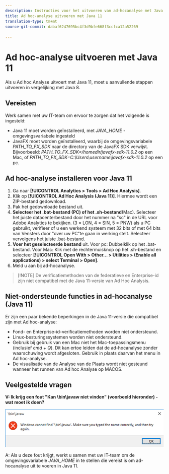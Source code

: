```yaml
---
description: Instructies voor het uitvoeren van ad-hocanalyse met Java 11.
title: Ad hoc-analyse uitvoeren met Java 11
translation-type: tm+mt
source-git-commit: dabaf6247695bc4f3d9bfe668f3ccfca12a52269

---
```



# Ad hoc-analyse uitvoeren met Java 11

Als u Ad hoc Analyse uitvoert met Java 11, moet u aanvullende stappen uitvoeren in vergelijking met Java 8.

## Vereisten

Werk samen met uw IT-team om ervoor te zorgen dat het volgende is ingesteld:

* Java 11 moet worden geïnstalleerd, met *JAVA_HOME* -omgevingsvariabele ingesteld
* JavaFX moet worden geïnstalleerd, waarbij de omgevingsvariabele *PATH_TO_FX_SDK* naar de directory van de JavaFX SDK verwijst. Bijvoorbeeld: *PATH_TO_FX_SDK=/homedir/javafx-sdk-11.0.2* op een Mac, of *PATH_TO_FX_SDK=C:\Users\username\javafx-sdk-11.0.2* op een pc.

## Ad hoc-analyse installeren voor Java 11

1. Ga naar **[!UICONTROL Analytics > Tools > Ad Hoc Analysis]**.
1. Klik op **[!UICONTROL Ad Hoc Analysis (Java 11)]**. Hiermee wordt een ZIP-bestand gedownload.
1. Pak het gedownloade bestand uit.
1. **Selecteer het .bat-bestand (PC) of het .sh-bestand**(Mac). Selecteer het juiste datacenterbestand door het nummer na &quot;sc&quot; in de URL voor Adobe Analytics te bekijken. (3 = LON, 4 = SIN, 5 = PNW) als u PC gebruikt, verifieer of u een werkend systeem met 32 bits of met 64 bits van Vensters door &quot;over uw PC&quot;te gaan in werking stelt. Selecteer vervolgens het juiste .bat-bestand.
1. **Voer het geselecteerde bestand** uit. Voor pc: Dubbelklik op het .bat-bestand. Voor Mac: Klik met de rechtermuisknop op het .sh-bestand en selecteer **[!UICONTROL Open With > Other... > Utilities > (Enable all applications) > select Terminal > Open]**.
1. Meld u aan bij ad-hocanalyse.

>[!NOTE] De verificatiemethoden van de federatieve en Enterprise-id zijn niet compatibel met de Java 11-versie van Ad Hoc Analysis.

## Niet-ondersteunde functies in ad-hocanalyse (Java 11)

Er zijn een paar bekende beperkingen in de Java 11-versie die compatibel zijn met Ad hoc-analyse:

* Fond- en Enterprise-id-verificatiemethoden worden niet ondersteund.
* Linux-besturingssystemen worden niet ondersteund.
* Gebruik bij gebruik van een Mac niet het Mac-toepassingsmenu (inclusief *cmd + Q*). Dit kan ertoe leiden dat de ad-hocanalyse zonder waarschuwing wordt afgesloten. Gebruik in plaats daarvan het menu in Ad hoc-analyse.
* De visualisatie van de Analyse van de Plaats wordt niet gesteund wanneer het runnen van Ad hoc Analyse op MACOS.

## Veelgestelde vragen

**V: Ik krijg een fout &quot;Kan \bin\javaw niet vinden&quot; (voorbeeld hieronder) - wat moet ik doen?**

![](/help/analyze/ad-hoc-analysis/assets/error-java.png)

A: Als u deze fout krijgt, werkt u samen met uw IT-team om de omgevingsvariabele *JAVA_HOME* in te stellen die vereist is om ad-hocanalyse uit te voeren in Java 11.
